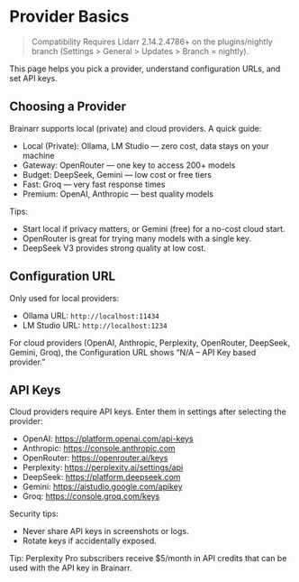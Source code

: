 # Provider Basics

> Compatibility
> Requires Lidarr 2.14.2.4786+ on the plugins/nightly branch (Settings > General > Updates > Branch = nightly).

This page helps you pick a provider, understand configuration URLs, and set API keys.

## Choosing a Provider

Brainarr supports local (private) and cloud providers. A quick guide:

- Local (Private): Ollama, LM Studio — zero cost, data stays on your machine
- Gateway: OpenRouter — one key to access 200+ models
- Budget: DeepSeek, Gemini — low cost or free tiers
- Fast: Groq — very fast response times
- Premium: OpenAI, Anthropic — best quality models

Tips:

- Start local if privacy matters, or Gemini (free) for a no-cost cloud start.
- OpenRouter is great for trying many models with a single key.
- DeepSeek V3 provides strong quality at low cost.

## Configuration URL

Only used for local providers:

- Ollama URL: `http://localhost:11434`
- LM Studio URL: `http://localhost:1234`

For cloud providers (OpenAI, Anthropic, Perplexity, OpenRouter, DeepSeek, Gemini, Groq), the Configuration URL shows “N/A – API Key based provider.”

## API Keys

Cloud providers require API keys. Enter them in settings after selecting the provider:

- OpenAI: <https://platform.openai.com/api-keys>
- Anthropic: <https://console.anthropic.com>
- OpenRouter: <https://openrouter.ai/keys>
- Perplexity: <https://perplexity.ai/settings/api>
- DeepSeek: <https://platform.deepseek.com>
- Gemini: <https://aistudio.google.com/apikey>
- Groq: <https://console.groq.com/keys>

Security tips:

- Never share API keys in screenshots or logs.
- Rotate keys if accidentally exposed.

Tip: Perplexity Pro subscribers receive $5/month in API credits that can be used with the API key in Brainarr.
